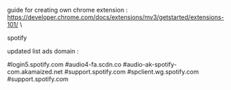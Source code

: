 guide for creating own chrome extension : https://developer.chrome.com/docs/extensions/mv3/getstarted/extensions-101/   \

spotify 

updated list ads domain :

#login5.spotify.com
#audio4-fa.scdn.co
#audio-ak-spotify-com.akamaized.net
#support.spotify.com
#spclient.wg.spotify.com
#support.spotify.com
